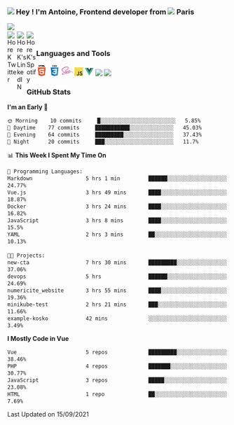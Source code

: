 ### <img src="https://media.giphy.com/media/hvRJCLFzcasrR4ia7z/giphy.gif" height="19px"> Hey ! I'm Antoine, Frontend developer from <img src="https://user-images.githubusercontent.com/45999037/109720557-8a4eaa00-7baa-11eb-8992-25452bd80e76.png" width="18px"/> Paris

<img src="https://media.giphy.com/media/UtEM6J85KZUgJhFUNs/giphy.gif" height="150px">

<div>
  <a href="https://twitter.com/HoreK0">
    <img align="left" alt="HoreK Twitter" width="22px" src="https://raw.githubusercontent.com/peterthehan/peterthehan/master/assets/twitter.svg" />
  </a>
  <a href="https://www.linkedin.com/in/antoine-lelong-510027199">
    <img align="left" alt="HoreK's LinkedIN" width="22px" src="https://raw.githubusercontent.com/peterthehan/peterthehan/master/assets/linkedin.svg" />
  </a>
  <a href="https://open.spotify.com/user/azenoxe">
    <img align="left" alt="HoreK's Spotify" width="22px" src="https://raw.githubusercontent.com/peterthehan/peterthehan/master/assets/spotify.svg" />
  </a>
</div>

<br />

### Languages and Tools

<p>
  <img height="25" src="https://raw.githubusercontent.com/github/explore/80688e429a7d4ef2fca1e82350fe8e3517d3494d/topics/html/html.png">
  <img height="25" src="https://raw.githubusercontent.com/github/explore/80688e429a7d4ef2fca1e82350fe8e3517d3494d/topics/css/css.png">
  <img height="25" src="https://raw.githubusercontent.com/github/explore/80688e429a7d4ef2fca1e82350fe8e3517d3494d/topics/sass/sass.png">
  <img height="20" src="https://raw.githubusercontent.com/github/explore/80688e429a7d4ef2fca1e82350fe8e3517d3494d/topics/javascript/javascript.png">
  <img height="20" src="https://raw.githubusercontent.com/github/explore/80688e429a7d4ef2fca1e82350fe8e3517d3494d/topics/vue/vue.png">
  <img height="20" src="https://github.com/nuxt/nuxt.js/blob/dev/.github/nuxt.png">
  <img height="20" src="https://camo.githubusercontent.com/61e102d7c605ff91efedb9d7e47c1c4a07cef59d3e1da202fd74f4772122ca4e/68747470733a2f2f766974656a732e6465762f6c6f676f2e737667">
</p>

### GitHub Stats

<!--START_SECTION:waka-->
**I'm an Early 🐤** 

```text
🌞 Morning    10 commits     █░░░░░░░░░░░░░░░░░░░░░░░░   5.85% 
🌆 Daytime    77 commits     ███████████░░░░░░░░░░░░░░   45.03% 
🌃 Evening    64 commits     █████████░░░░░░░░░░░░░░░░   37.43% 
🌙 Night      20 commits     ███░░░░░░░░░░░░░░░░░░░░░░   11.7%

```


📊 **This Week I Spent My Time On** 

```text
💬 Programming Languages: 
Markdown                 5 hrs 1 min         ██████░░░░░░░░░░░░░░░░░░░   24.77% 
Vue.js                   3 hrs 49 mins       ████░░░░░░░░░░░░░░░░░░░░░   18.87% 
Docker                   3 hrs 24 mins       ████░░░░░░░░░░░░░░░░░░░░░   16.82% 
JavaScript               3 hrs 8 mins        ████░░░░░░░░░░░░░░░░░░░░░   15.5% 
YAML                     2 hrs 3 mins        ██░░░░░░░░░░░░░░░░░░░░░░░   10.13%

🐱‍💻 Projects: 
new-cta                  7 hrs 30 mins       █████████░░░░░░░░░░░░░░░░   37.06% 
devops                   5 hrs               ██████░░░░░░░░░░░░░░░░░░░   24.69% 
numericite_website       3 hrs 55 mins       ████░░░░░░░░░░░░░░░░░░░░░   19.36% 
minikube-test            2 hrs 21 mins       ███░░░░░░░░░░░░░░░░░░░░░░   11.66% 
example-kosko            42 mins             ░░░░░░░░░░░░░░░░░░░░░░░░░   3.49%

```

**I Mostly Code in Vue** 

```text
Vue                      5 repos             █████████░░░░░░░░░░░░░░░░   38.46% 
PHP                      4 repos             ███████░░░░░░░░░░░░░░░░░░   30.77% 
JavaScript               3 repos             █████░░░░░░░░░░░░░░░░░░░░   23.08% 
HTML                     1 repo              ██░░░░░░░░░░░░░░░░░░░░░░░   7.69%

```



 Last Updated on 15/09/2021
<!--END_SECTION:waka-->
